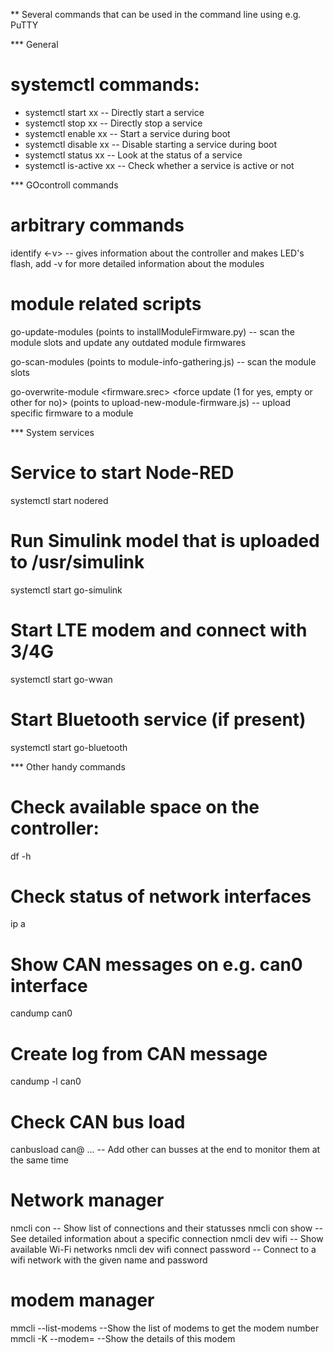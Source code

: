** Several commands that can be used in the command line using e.g. PuTTY

*** General
# systemctl commands:
* systemctl start xx  -- Directly start a service
* systemctl stop xx  -- Directly stop a service
* systemctl enable xx  -- Start a service during boot
* systemctl disable xx  -- Disable starting a service during boot
* systemctl status xx -- Look at the status of a service
* systemctl is-active xx -- Check whether a service is active or not



*** GOcontroll commands
# arbitrary commands
identify <-v> -- gives information about the controller and makes LED's flash, add -v for more detailed information about the modules

# module related scripts
go-update-modules (points to installModuleFirmware.py) -- scan the module slots and update any outdated module firmwares

go-scan-modules (points to module-info-gathering.js) -- scan the module slots

go-overwrite-module <slot> <firmware.srec> <force update (1 for yes, empty or other for no)> (points to upload-new-module-firmware.js) -- upload specific firmware to a module

*** System services
# Service to start Node-RED
systemctl start nodered

# Run Simulink model that is uploaded to /usr/simulink 
systemctl start go-simulink

# Start LTE modem and connect with 3/4G
systemctl start go-wwan

# Start Bluetooth service (if present)
systemctl start go-bluetooth



*** Other handy commands
# Check available space on the controller:
df -h

# Check status of network interfaces
ip a

# Show CAN messages on e.g. can0 interface
candump can0

# Create log from CAN message 
candump -l can0

# Check CAN bus load

canbusload can<num>@<baudrate> ... -- Add other can busses at the end to monitor them at the same time
 
# Network manager
nmcli con           -- Show list of connections and their statusses
nmcli con show <con> -- See detailed information about a specific connection
nmcli dev wifi      -- Show available Wi-Fi networks
nmcli dev wifi connect <net name> password <password> -- Connect to a wifi network with the given name and password

# modem manager
mmcli --list-modems --Show the list of modems to get the modem number
mmcli -K --modem=<modemnumber>  --Show the details of this modem
